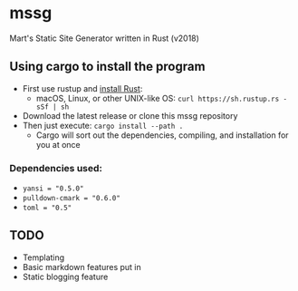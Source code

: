 # mssg
Mart's Static Site Generator written in Rust (v2018)

## Using cargo to install the program
* First use rustup and [install Rust](https://www.rust-lang.org/tools/install):
  * macOS, Linux, or other UNIX-like OS: `curl https://sh.rustup.rs -sSf | sh`
* Download the latest release or clone this mssg repository
* Then just execute: `cargo install --path .`
  * Cargo will sort out the dependencies, compiling, and installation for you at once

### Dependencies used:
* `yansi = "0.5.0"`
* `pulldown-cmark = "0.6.0"`
* `toml = "0.5"`

## TODO
* Templating
* Basic markdown features put in
* Static blogging feature

